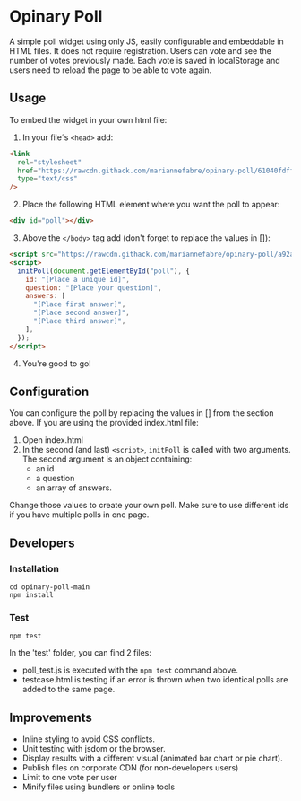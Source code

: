 # Opinary Poll

A simple poll widget using only JS, easily configurable and embeddable in HTML files. It does not require registration. Users can vote and see the number of votes previously made. Each vote is saved in localStorage and users need to reload the page to be able to vote again.

## Usage

To embed the widget in your own html file:

1. In your file´s `<head>` add:

```html
<link
  rel="stylesheet"
  href="https://rawcdn.githack.com/mariannefabre/opinary-poll/61040fdff60f4222f989844bd80dc0aab6c3c087/poll.css"
  type="text/css"
/>
```

2. Place the following HTML element where you want the poll to appear:

```html
<div id="poll"></div>
```

3. Above the `</body>` tag add (don't forget to replace the values in []):

```html
<script src="https://rawcdn.githack.com/mariannefabre/opinary-poll/a92ac0c908819aaa0594fafdc95b470df9859d39/poll.js"></script>
<script>
  initPoll(document.getElementById("poll"), {
    id: "[Place a unique id]",
    question: "[Place your question]",
    answers: [
      "[Place first answer]",
      "[Place second answer]",
      "[Place third answer]",
    ],
  });
</script>
```

4. You're good to go!

## Configuration

You can configure the poll by replacing the values in [] from the section above.
If you are using the provided index.html file:

1. Open index.html
2. In the second (and last) `<script>`, `initPoll` is called with two arguments. The second argument is an object containing:
   - an id
   - a question
   - an array of answers.

Change those values to create your own poll.
Make sure to use different ids if you have multiple polls in one page.

## Developers

### Installation

```
cd opinary-poll-main
npm install
```

### Test

```node
npm test
```

In the 'test' folder, you can find 2 files:

- poll_test.js is executed with the `npm test` command above.
- testcase.html is testing if an error is thrown when two identical polls are added to the same page.

## Improvements

- Inline styling to avoid CSS conflicts.
- Unit testing with jsdom or the browser.
- Display results with a different visual (animated bar chart or pie chart).
- Publish files on corporate CDN (for non-developers users)
- Limit to one vote per user
- Minify files using bundlers or online tools
